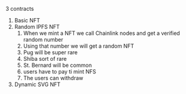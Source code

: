 3 contracts

1. Basic NFT
2. Random IPFS NFT
    1. When we mint a NFT we call Chainlink nodes and get a verified random number
    2. Using that number we will get a random NFT
    3. Pug will be super rare
    4. Shiba sort of rare
    5. St. Bernard will be common
    6. users have to pay ti mint NFS
    7. The users can withdraw
3. Dynamic SVG NFT


